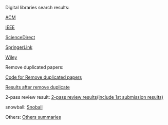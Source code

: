 Digital libraries search results: 

[ACM](./focusedsurvey/ACM/)

[IEEE](./focusedsurvey/IEEE/)

[ScienceDirect](./focusedsurvey/ScienceDirect/)

[SpringerLink](./focusedsurvey/SpringerLink/)

[Wiley](./focusedsurvey/Wiley/)

Remove duplicated papers: 

[Code for Remove duplicated papers](./focusedsurvey/deleteduplicate.ipynb)

[Results after remove duplicate](./focusedsurvey/retafterremoveduplicate.csv)

2-pass review result: [2-pass review results(include 1st submission results)](./focusedsurvey/jitsdp_cited_entries_dedup.xlsm)

snowball: [Snoball](./focusedsurvey/snowball/)

Others: [Others summaries](./focusedsurvey/papers.xlsx)
